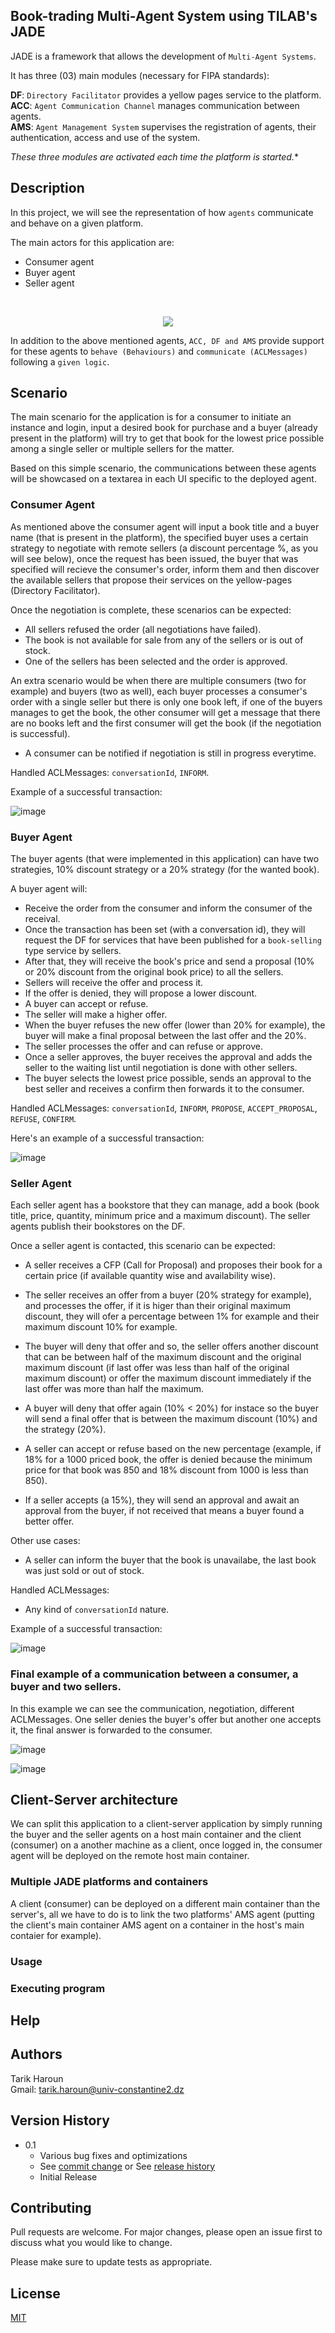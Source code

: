 ## Book-trading Multi-Agent System using TILAB's JADE

JADE is a framework that allows the development of `Multi-Agent Systems`.

It has three (03) main modules (necessary for FIPA standards):

<b>DF</b>: `Directory Facilitator` provides a yellow pages service to the platform.<br/>
<b>ACC</b>: `Agent Communication Channel` manages communication between agents.<br/>
<b>AMS</b>: `Agent Management System` supervises the registration of agents, their authentication, access and use of the system.<br/>

*These three modules are activated each time the platform is started.**

## Description

In this project, we will see the representation of how `agents` communicate and behave on a given platform.<br/>

The main actors for this application are:<br/>

- Consumer agent
- Buyer agent
- Seller agent

<br/>
<p align="center">
<kbd>
  <img src="https://user-images.githubusercontent.com/33737302/153768003-a0f8ea09-0c57-44d9-819e-3de26b489323.png">
</kbd>
</p>


In addition to the above mentioned agents, `ACC, DF and AMS` provide support for these agents to `behave (Behaviours)` and `communicate (ACLMessages)` following a `given logic`.

## Scenario

The main scenario for the application is for a consumer to initiate an instance and login, input a desired book for purchase and a buyer (already present in the platform) will try to get that book for the lowest price possible among a single seller or multiple sellers for the matter.

Based on this simple scenario, the communications between these agents will be showcased on a textarea in each UI specific to the deployed agent.

### Consumer Agent

As mentioned above the consumer agent will input a book title and a buyer name (that is present in the platform), the specified buyer uses a certain strategy to negotiate with remote sellers (a discount percentage %, as you will see below), once the request has been issued, the buyer that was specified will recieve the consumer's order, inform them and then discover the available sellers that propose their services on the yellow-pages (Directory Facilitator).

Once the negotiation is complete, these scenarios can be expected:

- All sellers refused the order (all negotiations have failed).
- The book is not available for sale from any of the sellers or is out of stock.
- One of the sellers has been selected and the order is approved.

An extra scenario would be when there are multiple consumers (two for example) and  buyers (two as well), each buyer processes a consumer's order with a single seller but there is only one book left, if one of the buyers manages to get the book, the other consumer will get a message that there are no books left and the first consumer will get the book (if the negotiation is successful).

- A consumer can be notified if negotiation is still in progress everytime.

Handled ACLMessages: `conversationId`, `INFORM`.

Example of a successful transaction:

![image](https://user-images.githubusercontent.com/33737302/153946384-b7a3e9af-d009-40a4-b81b-4fb6c9068995.png)


### Buyer Agent

The buyer agents (that were implemented in this application) can have two strategies, 10% discount strategy or a 20% strategy (for the wanted book).

A buyer agent will: 

- Receive the order from the consumer and inform the consumer of the receival.
- Once the transaction has been set (with a conversation id), they will request the DF for services that have been published for a `book-selling` type service by sellers.
- After that, they will receive the book's price and send a proposal (10% or 20% discount from the original book price) to all the sellers.
- Sellers will receive the offer and process it.
- If the offer is denied, they will propose a lower discount.
- A buyer can accept or refuse.
- The seller will make a higher offer.
- When the buyer refuses the new offer (lower than 20% for example), the buyer will make a final proposal between the last offer and the 20%.
- The seller processes the offer and can refuse or approve.
- Once a seller approves, the buyer receives the approval and adds the seller to the waiting list until negotiation is done with other sellers.
- The buyer selects the lowest price possible, sends an approval to the best seller and receives a confirm then forwards it to the consumer.

Handled ACLMessages: `conversationId`, `INFORM`, `PROPOSE`, `ACCEPT_PROPOSAL`, `REFUSE`, `CONFIRM`.

Here's an example of a successful transaction:

![image](https://user-images.githubusercontent.com/33737302/153947230-e889e6cd-795e-45e7-9cf5-82c12bac8091.png)

### Seller Agent

Each seller agent has a bookstore that they can manage, add a book (book title, price, quantity, minimum price and a maximum discount). The seller agents publish their bookstores on the DF.

Once a seller agent is contacted, this scenario can be expected:

- A seller receives a CFP (Call for Proposal) and proposes their book for a certain price (if available quantity wise and availability wise).
 
- The seller receives an offer from a buyer (20% strategy for example), and processes the offer, if it is higer than their original maximum discount, they will ofer a percentage between 1% for example and their maximum discount 10% for example.

- The buyer will deny that offer and so, the seller offers another discount that can be between half of the maximum discount and the original maximum discount (if last offer was less than half of the original maximum discount) or offer the maximum discount immediately if the last offer was more than half the maximum.

- A buyer will deny that offer again (10% < 20%) for instace so the buyer will send a final offer that is between the maximum discount (10%) and the strategy (20%).

- A seller can accept or refuse based on the new percentage (example, if 18% for a 1000 priced book, the offer is denied because the minimum price for that book was 850 and 18% discount from 1000 is less than 850).

- If a seller accepts (a 15%), they will send an approval and await an approval from the buyer, if not received that means a buyer found a better offer.

Other use cases:
- A seller can inform the buyer that the book is unavailabe, the last book was just sold or out of stock.

Handled ACLMessages: 
- Any kind of `conversationId` nature.

Example of a successful transaction: 

![image](https://user-images.githubusercontent.com/33737302/153947321-e527f308-e4e0-418a-b831-f657170e73ed.png)

### Final example of a communication between a consumer, a buyer and two sellers.

In this example we can see the communication, negotiation, different ACLMessages.
One seller denies the buyer's offer but another one accepts it, the final answer is forwarded to the consumer.

![image](https://user-images.githubusercontent.com/33737302/153949910-76f11428-083b-49f9-81a7-ea046ea833a1.png)

![image](https://user-images.githubusercontent.com/33737302/153949965-bd949b9f-dda7-4954-8d80-81e785721ac7.png)



## Client-Server architecture

We can split this application to a client-server application by simply running the buyer and the seller agents on a host main container and the client (consumer) on a another machine as a client, once logged in, the consumer agent will be deployed on the remote host main container.

### Multiple JADE platforms and containers

A client (consumer) can be deployed on a different main container than the server's, all we have to do is to link the two platforms' AMS agent (putting the client's main container AMS agent on a container in the host's main contaier for example).

### Usage

### Executing program

## Help

## Authors
Tarik Haroun<br/>
Gmail: tarik.haroun@univ-constantine2.dz 

## Version History

* 0.1
    * Various bug fixes and optimizations
    * See [commit change]() or See [release history]()
    * Initial Release

## Contributing
Pull requests are welcome. For major changes, please open an issue first to discuss what you would like to change.

Please make sure to update tests as appropriate.

## License
[MIT](https://choosealicense.com/licenses/mit/)

